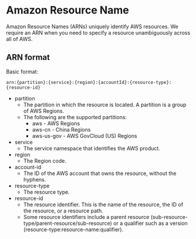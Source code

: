 # Amazon Resource Name

Amazon Resource Names (ARNs) uniquely identify AWS resources. We require an ARN when you need to specify a resource unambiguously across all of AWS.

## ARN format

Basic format:
```
arn:{partition}:{service}:{region}:{accountId}:{resource-type}:{resource-id}
```

- partition
    - The partition in which the resource is located. A partition is a group of AWS Regions.
    - The following are the supported partitions:
        - aws - AWS Regions
        - aws-cn - China Regions
        - aws-us-gov - AWS GovCloud (US) Regions
- service
    - The service namespace that identifies the AWS product.
- region
    - The Region code.
- account-id
    - The ID of the AWS account that owns the resource, without the hyphens.
- resource-type
    - The resource type.
- resource-id
    - The resource identifier. This is the name of the resource, the ID of the resource, or a resource path.
    - Some resource identifiers include a parent resource (sub-resource-type/parent-resource/sub-resource) or a qualifier such as a version (resource-type:resource-name:qualifier).